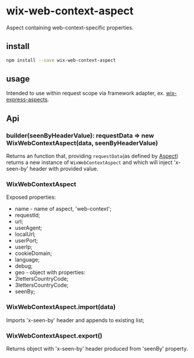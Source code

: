 # wix-web-context-aspect

Aspect containing web-context-specific properties.

## install

```bash
npm install --save wix-web-context-aspect
```

## usage

Intended to use within request scope via framework adapter, ex. [wix-express-aspects](../wix-express-aspects).

## Api
### builder(seenByHeaderValue): requestData => new WixWebContextAspect(data, seenByHeaderValue)
Returns an function that, providing `requestData`(as defined by [Aspect](../wix-aspects)) returns a new instance of `WixWebContextAspect` and which will inject 'x-seen-by' header with provided value. 

### WixWebContextAspect
Exposed properties:
 - name - name of aspect, 'web-context';
 - requestId;
 - url;
 - userAgent;
 - localUrl;
 - userPort;
 - userIp;
 - cookieDomain;
 - language;
 - debug;
 - geo - object with properties:
  - 2lettersCountryCode;
  - 3lettersCountryCode;
 - seenBy;

### WixWebContextAspect.import(data)
Imports 'x-seen-by' header and appends to existing list;

### WixWebContextAspect.export()
Returns object with 'x-seen-by' header produced from 'seenBy' property.

